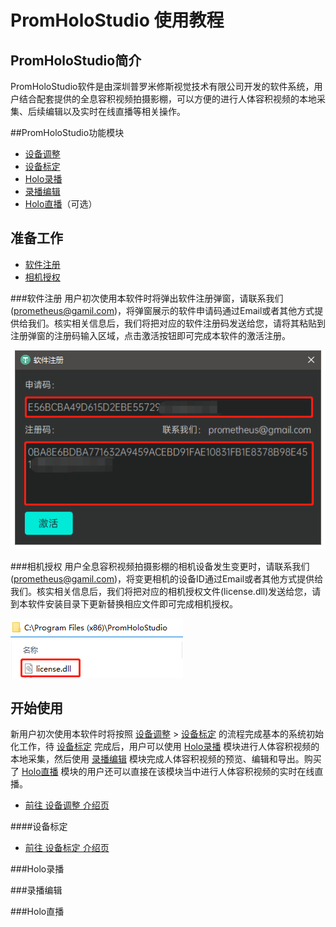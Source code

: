 # PromHoloStudio 使用教程

## PromHoloStudio简介

PromHoloStudio软件是由深圳普罗米修斯视觉技术有限公司开发的软件系统，用户结合配套提供的全息容积视频拍摄影棚，可以方便的进行人体容积视频的本地采集、后续编辑以及实时在线直播等相关操作。

##<span id = "id_promholostudio">PromHoloStudio功能模块</span>

* [设备调整](page_deviceSetting.md#id_page_deviceSetting)
* [设备标定](page_deviceCalib.md#page_deviceCalib)
* [Holo录播](#HoloCapture)
* [录播编辑](#HoloEdit)
* [Holo直播](#HoloLive)（可选）

## 准备工作
* [软件注册](#Registration)
* [相机授权](#CameraLicense)

###<span id = "Registration">软件注册</span>
用户初次使用本软件时将弹出软件注册弹窗，请联系我们(<prometheus@gamil.com>)，将弹窗展示的软件申请码通过Email或者其他方式提供给我们。核实相关信息后，我们将把对应的软件注册码发送给您，请将其粘贴到注册弹窗的注册码输入区域，点击激活按钮即可完成本软件的激活注册。

![image](imgs/PromHoloStudio/img_register.png)

###<span id = "CameraLicense">相机授权</span>
用户全息容积视频拍摄影棚的相机设备发生变更时，请联系我们(<prometheus@gamil.com>)，将变更相机的设备ID通过Email或者其他方式提供给我们。核实相关信息后，我们将把对应的相机授权文件(license.dll)发送给您，请到本软件安装目录下更新替换相应文件即可完成相机授权。

![image](imgs/PromHoloStudio/img_cameralicense.png)

## 开始使用

新用户初次使用本软件时将按照 [设备调整](page_deviceSetting.md#id_page_deviceSetting) > [设备标定](page_deviceCalib.md#id_page_deviceCalib) 的流程完成基本的系统初始化工作，待 [设备标定](page_deviceCalib.md#id_page_deviceCalib) 完成后，用户可以使用 [Holo录播](#HoloCapture) 模块进行人体容积视频的本地采集，然后使用 [录播编辑](#HoloEdit) 模块完成人体容积视频的预览、编辑和导出。购买了 [Holo直播](#HoloLive) 模块的用户还可以直接在该模块当中进行人体容积视频的实时在线直播。

* [前往 设备调整 介绍页](page_deviceSetting.md#id_page_deviceSetting)

####<span id = "promholostudio_deviceCalib">设备标定</span>
* [前往 设备标定 介绍页](page_deviceCalib.md#page_deviceCalib)

###<span id = "HoloCapture">Holo录播</span>

###<span id = "HoloEdit">录播编辑</span>

###<span id = "HoloLive">Holo直播</span>
